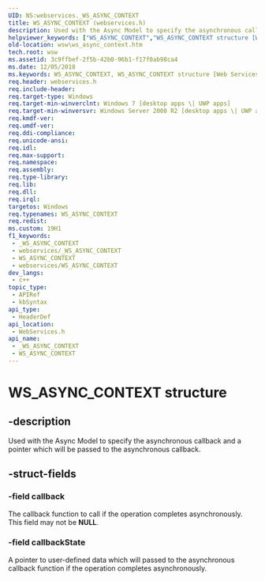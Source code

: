 ```yaml
---
UID: NS:webservices._WS_ASYNC_CONTEXT
title: WS_ASYNC_CONTEXT (webservices.h)
description: Used with the Async Model to specify the asynchronous callback and a pointer which will be passed to the asynchronous callback.
helpviewer_keywords: ["WS_ASYNC_CONTEXT","WS_ASYNC_CONTEXT structure [Web Services for Windows]","webservices/WS_ASYNC_CONTEXT","wsw.ws_async_context"]
old-location: wsw\ws_async_context.htm
tech.root: wsw
ms.assetid: 3c9ffbef-2f5b-42b0-96b1-f17f0ab98ca4
ms.date: 12/05/2018
ms.keywords: WS_ASYNC_CONTEXT, WS_ASYNC_CONTEXT structure [Web Services for Windows], webservices/WS_ASYNC_CONTEXT, wsw.ws_async_context
req.header: webservices.h
req.include-header: 
req.target-type: Windows
req.target-min-winverclnt: Windows 7 [desktop apps \| UWP apps]
req.target-min-winversvr: Windows Server 2008 R2 [desktop apps \| UWP apps]
req.kmdf-ver: 
req.umdf-ver: 
req.ddi-compliance: 
req.unicode-ansi: 
req.idl: 
req.max-support: 
req.namespace: 
req.assembly: 
req.type-library: 
req.lib: 
req.dll: 
req.irql: 
targetos: Windows
req.typenames: WS_ASYNC_CONTEXT
req.redist: 
ms.custom: 19H1
f1_keywords:
 - _WS_ASYNC_CONTEXT
 - webservices/_WS_ASYNC_CONTEXT
 - WS_ASYNC_CONTEXT
 - webservices/WS_ASYNC_CONTEXT
dev_langs:
 - c++
topic_type:
 - APIRef
 - kbSyntax
api_type:
 - HeaderDef
api_location:
 - WebServices.h
api_name:
 - _WS_ASYNC_CONTEXT
 - WS_ASYNC_CONTEXT
---
```


# WS_ASYNC_CONTEXT structure


## -description

Used with the Async Model to specify the asynchronous callback and
                a pointer which will be passed to the asynchronous callback.

## -struct-fields

### -field callback

The callback function to call if the operation completes asynchronously.
                    This field may not be <b>NULL</b>.

### -field callbackState

A pointer to user-defined data which will passed to the asynchronous callback
                    function if the operation completes asynchronously.


